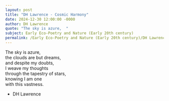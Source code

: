 ```yaml
---
layout: post
title: "DH Lawrence - Cosmic Harmony"
date: 2024-12-30 12:00:00 -0000
author: DH Lawrence
quote: "The sky is azure,  "
subject: Early Eco-Poetry and Nature (Early 20th century)
permalink: /Early Eco-Poetry and Nature (Early 20th century)/DH Lawrence/DH Lawrence - Cosmic Harmony
---
```


The sky is azure,  
 the clouds are but dreams,  
 and despite my doubts,  
 I weave my thoughts  
 through the tapestry of stars,  
 knowing I am one  
 with this vastness.

- DH Lawrence
